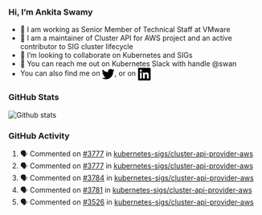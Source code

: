 ### Hi, I’m Ankita Swamy

- 💼 I am working as Senior Member of Technical Staff at VMware
- 👀 I am a maintainer of Cluster API for AWS project and an active contributor to SIG cluster lifecycle
- 💞️ I’m looking to collaborate on Kubernetes and SIGs
- 💬 You can reach me out on Kubernetes Slack with handle @swan
- You can also find me on <a href="https://twitter.com/SwamyAnkita" target="blank"><img align="center" src="https://raw.githubusercontent.com/Ankitasw/Ankitasw/master/svg/twitter.svg" alt="Ankitasw" height="25" width="25" color="#1DA1f2" /></a>, or on <a href="https://www.linkedin.com/in/Ankitaswamy/" target="blank"><img align="center" src="https://raw.githubusercontent.com/Ankitasw/Ankitasw/master/svg/linkedin.svg" alt="Ankitasw" height="25" width="25" /></a>

### GitHub Stats
![Github stats](https://github-readme-stats.vercel.app/api?username=Ankitasw&count_private=true&show_icons=true&theme=tokyonight)

### GitHub Activity 
<!--START_SECTION:activity-->
1. 🗣 Commented on [#3777](https://github.com/kubernetes-sigs/cluster-api-provider-aws/issues/3777) in [kubernetes-sigs/cluster-api-provider-aws](https://github.com/kubernetes-sigs/cluster-api-provider-aws)
2. 🗣 Commented on [#3777](https://github.com/kubernetes-sigs/cluster-api-provider-aws/issues/3777) in [kubernetes-sigs/cluster-api-provider-aws](https://github.com/kubernetes-sigs/cluster-api-provider-aws)
3. 🗣 Commented on [#3784](https://github.com/kubernetes-sigs/cluster-api-provider-aws/issues/3784) in [kubernetes-sigs/cluster-api-provider-aws](https://github.com/kubernetes-sigs/cluster-api-provider-aws)
4. 🗣 Commented on [#3781](https://github.com/kubernetes-sigs/cluster-api-provider-aws/issues/3781) in [kubernetes-sigs/cluster-api-provider-aws](https://github.com/kubernetes-sigs/cluster-api-provider-aws)
5. 🗣 Commented on [#3526](https://github.com/kubernetes-sigs/cluster-api-provider-aws/issues/3526) in [kubernetes-sigs/cluster-api-provider-aws](https://github.com/kubernetes-sigs/cluster-api-provider-aws)
<!--END_SECTION:activity-->

